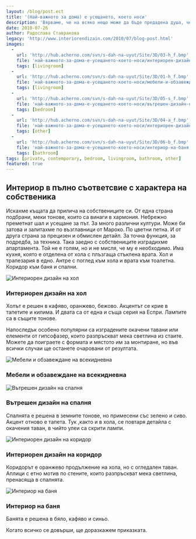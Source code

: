 ```yaml
---
layout: /blog/post.ect
title: '(Най-важното за дома) е усещането, което носи'
description: 'Вярваме, че на всяко нещо може да бъде предадена душа, че всяко нещо може да носи частица от това, което е вложено в него. Вярваме и че жилищата отразяват душите на собствениците си или поне така ни се иска. Да успеем да направим поне едно такова, за нас ще е огромно удоволствие. '
date: 2010-07-26
author: Радослава Ставракова
legacy: 'http://www.interiorendizain.com/2010/07/blog-post.html'
images:
  -
    url: 'http://hub.acherno.com/svn/s-dah-na-uyut/Site/3D/03-h_f.bmp'
    file: 'най-важното-за-дома-е-усещането-което-носи/интериорен-дизайн-на-хол.jpg'
    tags: [livingroom]
  -
    url: 'http://hub.acherno.com/svn/s-dah-na-uyut/Site/3D/01-h_f.bmp'
    file: 'най-важното-за-дома-е-усещането-което-носи/мебели-и-обзавеждане-на-всекидневна.jpg'
    tags: [livingroom]
  -
    url: 'http://hub.acherno.com/svn/s-dah-na-uyut/Site/3D/05-s_f.bmp'
    file: 'най-важното-за-дома-е-усещането-което-носи/вътрешен-дизайн-на-спалня.jpg'
    tags: [bedroom]
  -
    url: 'http://hub.acherno.com/svn/s-dah-na-uyut/Site/3D/04-a_f.bmp'
    file: 'най-важното-за-дома-е-усещането-което-носи/интериорен-дизайн-на-коридор.jpg'
    tags: [other]
  -
    url: 'http://hub.acherno.com/svn/s-dah-na-uyut/Site/3D/06-b_f.bmp'
    file: 'най-важното-за-дома-е-усещането-което-носи/интериор-на-баня.jpg'
    tags: [bathroom]
tags: [private, contemporary, bedroom, livingroom, bathroom, other]
featured: true
---
```

## **Интериор в пълно съответсвие** с  характера на собственика
Искахме къщата да прилича на собствениците си. От една страна подбрани, меки тонове, които са винаги в хармония. Небрежно преметнат шал и усещане за път. За много различни култури. Може би затова и залитахме по възглавници от Мароко. По цветни петна. И от друга страна за прецизен и обмислен детайл. За точна функция, за подредба, за техника. Така заедно с собствениците изградихме апартамента. Той не е голям, но и не мисля, че му е необходимо. Има кухня, която е отделена от хола с плъзгаща стъклена врата. Хол и трапезария в едно. Антре с поглед към хола и врата към тоалетна. Коридор към баня и спални.

![Интериорен дизайн на хол](най-важното-за-дома-е-усещането-което-носи/интериорен-дизайн-на-хол.jpg)
### Интериорен дизайн на **хол**

Холът е решен в кафяво, оранжево, бежово. Акцентът се крие в тапетите и килима. И двата са от една и съща серия на Еспри. Лампите са в същите тонове.

Напоследък особено популярни са изградените окачени тавани или елементи от гипсофазер, които разпръскват мека светлина из стаите. Можете да поиграете с формата и мястото им за монтиране, но във всички случаи ще останете очаровани от резултата.

![Мебели и обзавеждане на всекидневна](най-важното-за-дома-е-усещането-което-носи/мебели-и-обзавеждане-на-всекидневна.jpg)
### Мебели и обзавеждане на **всекидневна**

![Вътрешен дизайн на спалня](най-важното-за-дома-е-усещането-което-носи/вътрешен-дизайн-на-спалня.jpg)
### Вътрешен дизайн на **спалня**

Спалнята е решена в земните тонове, но примесени със зелено и сиво. Акцент отново е тапета. Тук ,както и в хола, се повтаря детайла с окачения таван, в чийто улеи са скрити лампи. 

![Интериорен дизайн на коридор](най-важното-за-дома-е-усещането-което-носи/интериорен-дизайн-на-коридор.jpg)
### Интериорен дизайн на **коридор**

Коридорът е оранжево продължение на хола, но с огледален таван. Аплици с етно мотив по стените, които разпръскват мека светлина, пренасяща в спалнята.

![Интериор на баня](най-важното-за-дома-е-усещането-което-носи/интериор-на-баня.jpg)
### Интериор на **баня**

Банята е решена в бяло, кафяво и синьо.

Когато всичко се довърши, ще доразкажем приказката.

